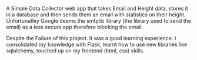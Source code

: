 A Simple Data Collector web app that takes Email and Height data, stores it in a database and then sends them an email with statistics on their height. 
Unfortunatley Google deems the smtplib library (the library used to send the email) as a less secure app therefore blocking the email.

Despite the Failure of this project. It was a good learning experience. I consolidated my knowledge with Flask, learnt how to use new libraries like sqlalchemy,
touched up on my frontend (html, css) skills.
